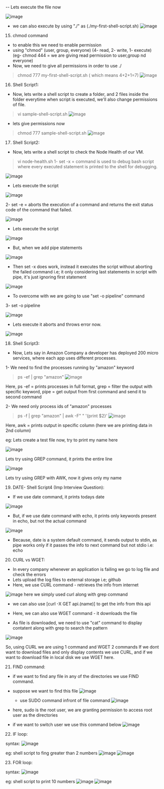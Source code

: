 -- Lets execute the file now 

![image](https://github.com/Anusha2710/AWS-Basics/assets/47424821/49562769-a0be-4551-8a9d-0f13e99a1eca)

- we can also execute by using "./" as (./my-first-shell-script.sh)
![image](https://github.com/Anusha2710/AWS-Basics/assets/47424821/be01afea-e62a-4492-a0f0-bcb969baab74)

15. chmod command
- to enable this we need to enable permission
- using "chmod" (user, group, everyone)
                (4- read, 2- write, 1- execute)
                (eg- chmod 444 = we are giving read permission to user,group nd everyone)
- Now, we need to give all permissions in order to use ./
> chmod 777 my-first-shell-script.sh    ( which means 4+2+1=7)
![image](https://github.com/Anusha2710/AWS-Basics/assets/47424821/513fa5ed-bba7-423a-9461-7e5d7c4fa0c5)

16. Shell Script1:
- Now, lets write a shell script to create a folder, and 2 files inside the folder everytime when script is executed, we'll also change permissions of file.
> vi sample-shell-script.sh
![image](https://github.com/Anusha2710/AWS-Basics/assets/47424821/1037f673-8d42-45b3-afd8-679ed98bc718)

- lets give permissions now
> chmod 777 sample-shell-script.sh
![image](https://github.com/Anusha2710/AWS-Basics/assets/47424821/5807ced4-70fd-4ddb-b3c8-3a2cd3c856cd)

17. Shell Script2:
- Now, lets write a shell script to check the Node Health of our VM.
> vi node-health.sh
1- set -x = command is used to debug bash script where every executed statement is printed to the shell for debugging.

![image](https://github.com/Anusha2710/AWS-Basics/assets/47424821/cd544a91-e5f0-4fc0-a61e-8787c1cd1874)

- Lets execute the script

![image](https://github.com/Anusha2710/AWS-Basics/assets/47424821/361fabf4-7500-4eae-8fef-5fa3e185faec)

2- set -e = aborts the execution of a command and returns the exit status code of the command that failed.

![image](https://github.com/Anusha2710/AWS-Basics/assets/47424821/3f5382ed-8632-4849-88dc-958ce902fedb)

- Lets execute the script

![image](https://github.com/Anusha2710/AWS-Basics/assets/47424821/d953f99a-5aaa-4c14-88a1-31db74cf9262)

- But, when we add pipe statements

![image](https://github.com/Anusha2710/AWS-Basics/assets/47424821/2bbc1cb1-6fe1-412d-aff1-740e6aa9c3d5)

- Then set -x does work, instead it executes the script without aborting the failed command i.e; it only considering last statements in script with pipe, it's just ignoring first statement

![image](https://github.com/Anusha2710/AWS-Basics/assets/47424821/4be3e305-a09d-47d2-8d3d-34d059dcd2ff)

- To overcome with we are going to use "set -o pipeline" command

3- set -o pipeline

![image](https://github.com/Anusha2710/AWS-Basics/assets/47424821/e3256f23-d82f-468a-89dd-02ee1905b3d7)

- Lets execute it aborts and throws error now.

![image](https://github.com/Anusha2710/AWS-Basics/assets/47424821/4b0f7c88-272b-4a0d-b78a-da2f9c4da470)

18. Shell Script3:
- Now, Lets say in Amazon Company a developer has deployed 200 micro services, where each app uses different processes.

1- We need to find the processes running by "amazon" keyword 

> ps -ef | grep "amazon"
![image](https://github.com/Anusha2710/AWS-Basics/assets/47424821/9be821ac-1d06-4027-bf91-f90ad2532e12)

Here,  ps -ef = prints processes in full format,
       grep = filter the output with specific keyword,
       pipe = get output from first command and send it to second command

2- We need only process ids of "amazon" processes

> ps -f | grep "amazon" | awk -F" " '{print $2}'
![image](https://github.com/Anusha2710/AWS-Basics/assets/47424821/f7fd9594-7cdf-4ed8-bef6-2f4163e9d68b)

Here, awk = prints output in specific column (here we are printing data in 2nd column)

eg:
Lets create a test file now, try to print my name here

![image](https://github.com/Anusha2710/Shell_Scripting/assets/47424821/288f9a51-683b-49c6-90de-3bef482c6ead)

Lets try using GREP command, it prints the entire line

![image](https://github.com/Anusha2710/Shell_Scripting/assets/47424821/a29e246e-fd41-47d9-92ab-a373bf26739c)

 Lets try using GREP with AWK, now it gives only my name


19. DATE- Shell Script4 (Imp Interview Question):
- If we use date command, it prints todays date

![image](https://github.com/Anusha2710/AWS-Basics/assets/47424821/2696acfe-0095-4fd2-bb9e-ff129485bc7b)

- But, if we use date command with echo, it prints only keywords present in echo, but not the actual command

![image](https://github.com/Anusha2710/AWS-Basics/assets/47424821/20c7341f-0b37-426a-a0c0-dbf08057b81c)
- Because, date is a system default command, it sends output to stdin, as pipe works only if it passes the info to next command but not stdio i.e: echo

20. CURL vs WGET:

- In every company whenever an application is failing we go to log file and check the errors
- Lets upload the log files to external storage i.e; github
- Here, we use CURL command - retrieves the info from internet

![image](https://github.com/Anusha2710/Shell_Scripting/assets/47424821/427b10f1-c914-4029-942d-7312c816a663)
here we simply used curl along with grep command

- we can also use [curl -X GET api.(name)] to get the info from this api

- Here, we can also use WGET command - it downloads the file
- As file is downloaded, we need to use "cat" command to display contatent along with grep to search the pattern

![image](https://github.com/Anusha2710/Shell_Scripting/assets/47424821/ff3a51d6-f22a-47d7-abf2-dab2d99b4dee)

So, using CURL we are using 1 command and WGET 2 commands
If we dont want to download files and only display contents we use CURL, and if we want to download file in local disk we use WGET here.

21. FIND command:

- if we want to find any file in any of the directories we use FIND command.
- suppose we want to find this file
  ![image](https://github.com/Anusha2710/Shell_Scripting/assets/47424821/a36f1ad4-2fbe-4d7a-aec6-e997451868b5)

  - use SUDO command infront of file command
  ![image](https://github.com/Anusha2710/Shell_Scripting/assets/47424821/10def126-7d92-4c70-922c-d3afad92dff5)

- here, sudo is the root user, we are granting permission to access root user as the directories 
- if we want to switch user we use this command below
  ![image](https://github.com/Anusha2710/Shell_Scripting/assets/47424821/1144bc27-e1e8-42d7-8844-58801032b355)

22. IF loop:

syntax:
![image](https://github.com/Anusha2710/Shell_Scripting/assets/47424821/abdb10dc-44c6-4a70-9307-5b0dd5b42e8b)

eg: shell script to fing greater than 2 numbers
![image](https://github.com/Anusha2710/Shell_Scripting/assets/47424821/913a0250-f86e-4965-a16b-be08f8569b32)
![image](https://github.com/Anusha2710/Shell_Scripting/assets/47424821/112758ae-9361-4e0b-91c5-9fb2873b8e34)

23. FOR loop:

syntax:
![image](https://github.com/Anusha2710/Shell_Scripting/assets/47424821/be7d32ad-136e-40b0-b641-489f7ec27d18)

eg: shell script to print 10 numbers
![image](https://github.com/Anusha2710/Shell_Scripting/assets/47424821/594aa2d2-1f36-49f8-aa7b-98ba75d15581)
![image](https://github.com/Anusha2710/Shell_Scripting/assets/47424821/5113cdb0-f8fb-4ec2-9778-60b6f2646c77)
















